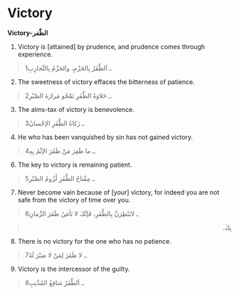 Victory
=======

**Victory-الظّفر**

1. Victory is [attained] by prudence, and prudence comes through
experience.

> 1ـ اَلظَّفَرُ بِالحَزْمِ، والحَزْمُ بِالتَّجارِبِ.

2. The sweetness of victory effaces the bitterness of patience.

> 2ـ حَلاوَةُ الظَّفَرِ تَمْحُو مَرارَةَ الصَّبْرِ.

3. The alms-tax of victory is benevolence.

> 3ـ زَكاةُ الظَّفَرِ الإحْسانُ.

4. He who has been vanquished by sin has not gained victory.

> 4ـ ما ظَفِرَ مَنْ ظَفَرَ الإثْمُ بِهِ.

6. The key to victory is remaining patient.

> 5ـ مِفْتاحُ الظَّفَرِ لُزُومُ الصَّبْرِ.

7. Never become vain because of [your] victory, for indeed you are not
safe from the victory of time over you.

> 6ـ لاتَبْطِرَنَّ بِالظَّفَرِ، فَإنَّكَ لا تَأمَنُ ظَفَرَ الزَّمانِ
<blockquote dir="rtl">
  <p>
بِكَ.
  </p>
</blockquote>

8. There is no victory for the one who has no patience.

> 7ـ لا ظَفَرَ لِمَنْ لا صَبْرَ لَهُ.

9. Victory is the intercessor of the guilty.

> 8ـ اَلظَّفَرُ شافِعُ المُذْنِبِ.


